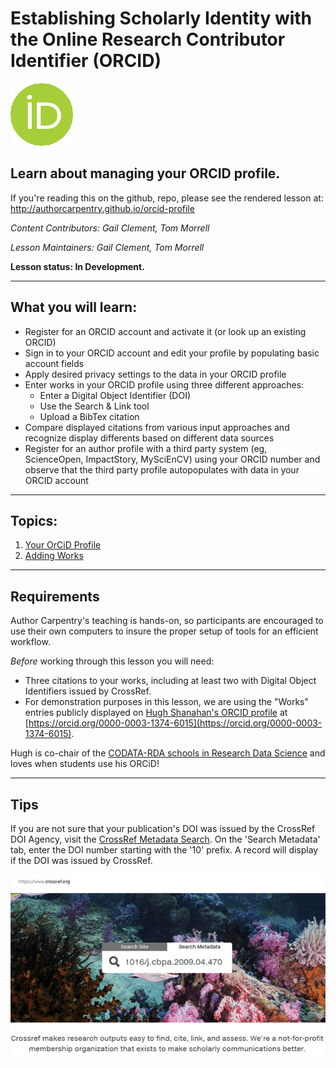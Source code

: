 Establishing Scholarly Identity with the Online Research Contributor Identifier (ORCID)
=======

![](img/orcid_100.jpg) 

## Learn about managing your ORCID profile.  

If you're reading this on the github, repo, please see the rendered lesson at: 
http://authorcarpentry.github.io/orcid-profile

*Content Contributors: Gail Clement, Tom Morrell*

*Lesson Maintainers: Gail Clement, Tom Morrell*

**Lesson status: In Development.**

-----

## What you will learn:

* Register for an ORCID account and activate it (or look up an existing ORCID)
* Sign in to your ORCID account and edit your profile by populating basic account fields
* Apply desired privacy settings to the data in your ORCID profile
* Enter works in your ORCID profile using three different approaches:
    * Enter a Digital Object Identifier (DOI) 
    * Use the Search & Link tool 
    * Upload a BibTex citation 
* Compare displayed citations from various input approaches and recognize display differents based on different data sources
* Register for an author profile with a third party system (eg, ScienceOpen, ImpactStory, MySciEnCV) using your ORCID number and observe that the third party profile autopopulates with data in your ORCID account

-----

## Topics:

1. [Your OrCiD Profile](00-orcid-profile.html)
2. [Adding Works](01-adding-works.html)

-----

## Requirements

Author Carpentry's teaching is hands-on, so participants are encouraged to use
their own computers to insure the proper setup of tools for an efficient
workflow.

*Before* working through this lesson you will need: 

* Three citations to your works, including at least two with Digital Object Identifiers issued by CrossRef. 
* For demonstration purposes in this lesson, we are using the "Works" entries publicly displayed on [Hugh Shanahan's ORCID profile](https://orcid.org/0000-0003-1374-6015) at [https://orcid.org/0000-0003-1374-6015](https://orcid.org/0000-0003-1374-6015). 

Hugh is co-chair of the [CODATA-RDA schools in Research Data Science](http://www.codata.org/working-groups/research-data-science-summer-schools) and loves when students use his ORCiD!

-----

## Tips

If you are not sure that your publication's DOI was issued by the CrossRef DOI Agency, visit the [CrossRef Metadata Search](https://search.crossref.org/). On the 'Search Metadata' tab, enter the DOI number starting with the '10' prefix. A record will display if the DOI was issued by CrossRef. 

![**Finding citation in CrossRef database**](img/crossref1-600.png)
